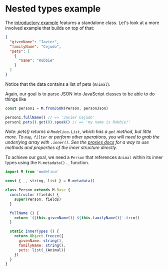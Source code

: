 # Nested types example

The [introductory example](../introduction/README.md) features a standalone
class. Let's look at a more involved example that builds on top of that:

```JSON
{
  "givenName": "Javier",
  "familyName": "Cejudo",
  "pets": [
    {
      "name": "Robbie"
    }
  ]
}
```

Notice that the data contains a list of pets (`Animal`).

Again, our goal is to parse JSON into JavaScript classes to be able to do
things like

```js
const person1 = M.fromJSON(Person, personJson)

person1.fullName() // => 'Javier Cejudo'
person1.pets().get(0).speak() // => 'my name is Robbie!'
```

*Note: pets() returns a `Modelico.List`, which has a `get` method, but little
more. To `map`, `filter` or perform other operations, you will need to grab
the underlying array with `.inner()`. See the
[proxies docs](../advanced/proxies.md) for a way to use methods and properties of
the inner structure directly.*

To achieve our goal, we need a `Person` that references `Animal` within its
inner types using the `M.metadata()._` function.

```js
import M from 'modelico'

const { _, string, list } = M.metadata()

class Person extends M.Base {
  constructor (fields) {
    super(Person, fields)
  }

  fullName () {
    return `${this.givenName()} ${this.familyName()}`.trim()
  }

  static innerTypes () {
    return Object.freeze({
      givenName: string(),
      familyName: string(),
      pets: list(_(Animal))
    })
  }
}
```
